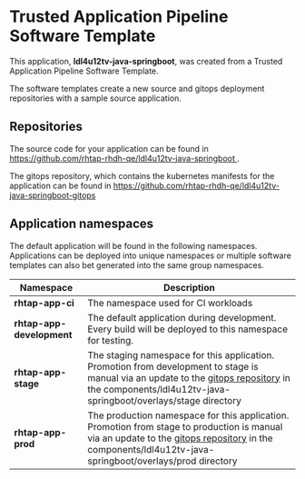 # Trusted Application Pipeline Software Template

This application, **ldl4u12tv-java-springboot**, was created from a Trusted Application Pipeline Software Template.

The software templates create a new source and gitops deployment repositories with a sample source application. 

## Repositories

The source code for your application can be found in [https://github.com/rhtap-rhdh-qe/ldl4u12tv-java-springboot ](https://github.com/rhtap-rhdh-qe/ldl4u12tv-java-springboot ).
 
The gitops repository, which contains the kubernetes manifests for the application can be found in 
[https://github.com/rhtap-rhdh-qe/ldl4u12tv-java-springboot-gitops ](https://github.com/rhtap-rhdh-qe/ldl4u12tv-java-springboot-gitops ) 

## Application namespaces 

The default application will be found in the following namespaces. Applications can be deployed into unique namespaces or multiple software templates can also bet generated into the same group namespaces.  

|  Namespace   |  Description   |  
| -------- | -------- |
| **rhtap-app-ci** | The namespace used for CI workloads |
| **rhtap-app-development** | The default application during development. Every build will be deployed to this namespace for testing. |
| **rhtap-app-stage** | The staging namespace for this application. Promotion from development to stage is manual via an update to the [gitops repository](https://github.com/rhtap-rhdh-qe/ldl4u12tv-java-springboot-gitops ) in the components/ldl4u12tv-java-springboot/overlays/stage directory |
| **rhtap-app-prod** | The production namespace for this application. Promotion from stage to production is manual via an update to the [gitops repository](https://github.com/rhtap-rhdh-qe/ldl4u12tv-java-springboot-gitops ) in the components/ldl4u12tv-java-springboot/overlays/prod directory |